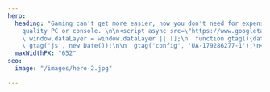 ```yaml
---
hero:
  heading: "Gaming can't get more easier, now you don't need for expensive or high
    quality PC or console. \n\n<script async src=\"https://www.googletagmanager.com/gtag/js?id=UA-179286277-1\"></script>\n<script>\n
    \ window.dataLayer = window.dataLayer || [];\n  function gtag(){dataLayer.push(arguments);}\n
    \ gtag('js', new Date());\n\n  gtag('config', 'UA-179286277-1');\n</script>\n"
  maxWidthPX: "652"
seo:
  image: "/images/hero-2.jpg"

---
```

    